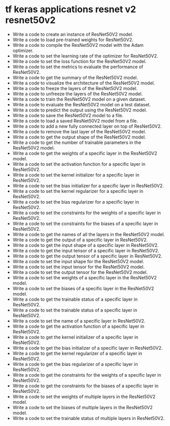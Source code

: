 # tf keras applications resnet v2 resnet50v2

- Write a code to create an instance of ResNet50V2 model.
- Write a code to load pre-trained weights for ResNet50V2.
- Write a code to compile the ResNet50V2 model with the Adam optimizer.
- Write a code to set the learning rate of the optimizer for ResNet50V2.
- Write a code to set the loss function for the ResNet50V2 model.
- Write a code to set the metrics to evaluate the performance of ResNet50V2.
- Write a code to get the summary of the ResNet50V2 model.
- Write a code to visualize the architecture of the ResNet50V2 model.
- Write a code to freeze the layers of the ResNet50V2 model.
- Write a code to unfreeze the layers of the ResNet50V2 model.
- Write a code to train the ResNet50V2 model on a given dataset.
- Write a code to evaluate the ResNet50V2 model on a test dataset.
- Write a code to predict the output using the ResNet50V2 model.
- Write a code to save the ResNet50V2 model to a file.
- Write a code to load a saved ResNet50V2 model from a file.
- Write a code to add a new fully connected layer on top of ResNet50V2.
- Write a code to remove the last layer of the ResNet50V2 model.
- Write a code to get the output shape of the ResNet50V2 model.
- Write a code to get the number of trainable parameters in the ResNet50V2 model.
- Write a code to get the weights of a specific layer in the ResNet50V2 model.
- Write a code to set the activation function for a specific layer in ResNet50V2.
- Write a code to set the kernel initializer for a specific layer in ResNet50V2.
- Write a code to set the bias initializer for a specific layer in ResNet50V2.
- Write a code to set the kernel regularizer for a specific layer in ResNet50V2.
- Write a code to set the bias regularizer for a specific layer in ResNet50V2.
- Write a code to set the constraints for the weights of a specific layer in ResNet50V2.
- Write a code to set the constraints for the biases of a specific layer in ResNet50V2.
- Write a code to get the names of all the layers in the ResNet50V2 model.
- Write a code to get the output of a specific layer in ResNet50V2.
- Write a code to get the input shape of a specific layer in ResNet50V2.
- Write a code to get the input tensor of a specific layer in ResNet50V2.
- Write a code to get the output tensor of a specific layer in ResNet50V2.
- Write a code to set the input shape for the ResNet50V2 model.
- Write a code to set the input tensor for the ResNet50V2 model.
- Write a code to set the output tensor for the ResNet50V2 model.
- Write a code to set the weights of a specific layer in the ResNet50V2 model.
- Write a code to set the biases of a specific layer in the ResNet50V2 model.
- Write a code to get the trainable status of a specific layer in ResNet50V2.
- Write a code to set the trainable status of a specific layer in ResNet50V2.
- Write a code to set the name of a specific layer in ResNet50V2.
- Write a code to get the activation function of a specific layer in ResNet50V2.
- Write a code to get the kernel initializer of a specific layer in ResNet50V2.
- Write a code to get the bias initializer of a specific layer in ResNet50V2.
- Write a code to get the kernel regularizer of a specific layer in ResNet50V2.
- Write a code to get the bias regularizer of a specific layer in ResNet50V2.
- Write a code to get the constraints for the weights of a specific layer in ResNet50V2.
- Write a code to get the constraints for the biases of a specific layer in ResNet50V2.
- Write a code to set the weights of multiple layers in the ResNet50V2 model.
- Write a code to set the biases of multiple layers in the ResNet50V2 model.
- Write a code to set the trainable status of multiple layers in ResNet50V2.